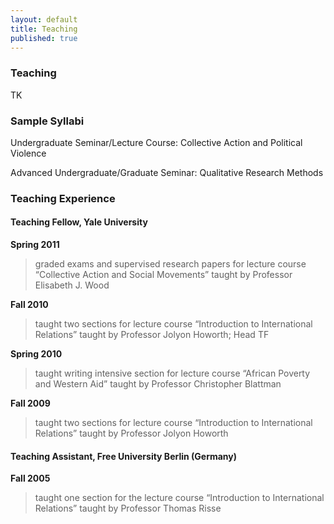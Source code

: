```yaml
---
layout: default
title: Teaching
published: true
---
```


### Teaching

TK

### Sample Syllabi

Undergraduate Seminar/Lecture Course: Collective Action and Political Violence

Advanced Undergraduate/Graduate Seminar: Qualitative Research Methods

### Teaching Experience

#### Teaching Fellow, Yale University

**Spring 2011**

> graded exams and supervised research papers for lecture course “Collective Action and Social Movements” taught by Professor Elisabeth J. Wood

**Fall 2010**

> taught two sections for lecture course “Introduction to International Relations” taught by Professor Jolyon Howorth; Head TF

**Spring 2010**

> taught writing intensive section for lecture course “African Poverty and Western Aid” taught by Professor Christopher Blattman

**Fall 2009**

> taught two sections for lecture course “Introduction to International Relations” taught by Professor Jolyon Howorth

#### Teaching Assistant, Free University Berlin (Germany)

**Fall 2005**

> taught one section for the lecture course “Introduction to International Relations” taught by Professor Thomas Risse